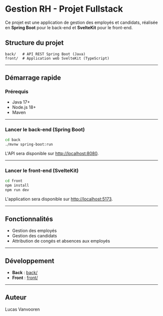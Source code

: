 # Gestion RH - Projet Fullstack

Ce projet est une application de gestion des employés et candidats, réalisée en **Spring Boot** pour le back-end et **SvelteKit** pour le front-end.

## Structure du projet

```
back/   # API REST Spring Boot (Java)
front/  # Application web SvelteKit (TypeScript)
```

---

## Démarrage rapide

### Prérequis

- Java 17+
- Node.js 18+
- Maven

---

### Lancer le back-end (Spring Boot)

```sh
cd back
./mvnw spring-boot:run
```

L'API sera disponible sur [http://localhost:8080](http://localhost:8080).

---

### Lancer le front-end (SvelteKit)

```sh
cd front
npm install
npm run dev
```

L'application sera disponible sur [http://localhost:5173](http://localhost:5173).

---

## Fonctionnalités

- Gestion des employés
- Gestion des candidats
- Attribution de congés et absences aux employés

---

## Développement

- **Back** : [back/](back/)
- **Front** : [front/](front/)

---

## Auteur

Lucas Vanvooren
